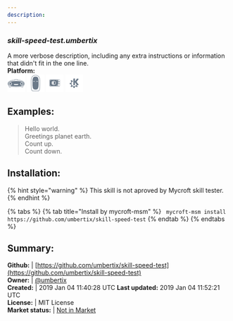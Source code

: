 ```yaml
---
description: 
---
```


### _skill-speed-test.umbertix_  
A more verbose description, including any extra instructions or
information that didn't fit in the one line.  
**Platform:**  
 ![Mark I](../.gitbook/assets/mark-1-icon.png)  ![Mark II](../.gitbook/assets/mark-2-icon.png)  ![Picroft](../.gitbook/assets/picroft-icon.png)  ![plasmoid](../.gitbook/assets/kde.png)   
## Examples:  
> Hello world.  
> Greetings planet earth.  
> Count up.  
> Count down.  
  
## Installation:  
{% hint style="warning" %}
This skill is not aproved by Mycroft skill tester.
{% endhint %}
    
{% tabs %}
{% tab title="Install by mycroft-msm" %}
``` mycroft-msm install https://github.com/umbertix/skill-speed-test```
{% endtab %}
  {% endtabs %}
    
## Summary:  
**Github:** | [https://github.com/umbertix/skill-speed-test](https://github.com/umbertix/skill-speed-test)  
**Owner:** | [@umbertix](https://github.com/umbertix)  
**Created:** | 2019 Jan 04 11:40:28 UTC  **Last updated:** 2019 Jan 04 11:52:21 UTC  
**License:** | MIT License  
**Market status:** | [Not in Market](https://market.mycroft.ai/skill/)  
